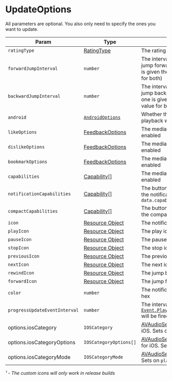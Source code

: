 # UpdateOptions

All parameters are optional. You also only need to specify the ones you want to update.


| Param     | Type       | Description          | Android | iOS | Windows |
| --------- | ---------- | -------------------- | ------- | --- | ------- |
| `ratingType` | [RatingType](../constants/rating.md) | The rating type | ✅ | ❌ | ❌ |
| `forwardJumpInterval` | `number` | The interval in seconds for the jump forward buttons (if only one is given then we use that value for both) | ✅ | ✅ | ❌ |
| `backwardJumpInterval` | `number` | The interval in seconds for the jump backward buttons (if only one is given then we use that value for both) | ✅ | ✅ | ✅ |
| `android` | [`AndroidOptions`](./android-options.md) | Whether the player will pause playback when the app closes | ✅ | ❌ | ❌ |
| `likeOptions` | [FeedbackOptions](../objects/feedback.md) | The media controls that will be enabled | ❌ | ✅ | ❌ |
| `dislikeOptions` | [FeedbackOptions](../objects/feedback.md) | The media controls that will be enabled | ❌ | ✅ | ❌ |
| `bookmarkOptions` | [FeedbackOptions](../objects/feedback.md) | The media controls that will be enabled | ❌ | ✅ | ❌ |
| `capabilities` | [Capability[]](../constants/capability.md) | The media controls that will be enabled | ✅ | ✅ | ✅ |
| `notificationCapabilities` | [Capability[]](../constants/capability.md) | The buttons that it will show in the notification. Defaults to `data.capabilities`  | ✅ | ❌ | ❌ |
| `compactCapabilities` | [Capability[]](../constants/capability.md) | The buttons that it will show in the compact notification | ✅ | ❌ | ❌ |
| `icon` | [Resource Object](../objects/resource.md) | The notification icon¹ | ✅ | ❌ | ❌ |
| `playIcon` | [Resource Object](../objects/resource.md) | The play icon¹ | ✅ | ❌ | ❌ |
| `pauseIcon` | [Resource Object](../objects/resource.md) | The pause icon¹ | ✅ | ❌ | ❌ |
| `stopIcon` | [Resource Object](../objects/resource.md) | The stop icon¹ | ✅ | ❌ | ❌ |
| `previousIcon` | [Resource Object](../objects/resource.md) | The previous icon¹ | ✅ | ❌ | ❌ |
| `nextIcon` | [Resource Object](../objects/resource.md) | The next icon¹ | ✅ | ❌ | ❌ |
| `rewindIcon` | [Resource Object](../objects/resource.md) | The jump backward icon¹ | ✅ | ❌ | ❌ |
| `forwardIcon` | [Resource Object](../objects/resource.md) | The jump forward icon¹ | ✅ | ❌ | ❌ |
| `color` | `number` | The notification color in an ARGB hex | ✅ | ❌ | ❌ |
| `progressUpdateEventInterval` | `number` | The interval (in seconds) that the [`Event.PlaybackProgressUpdated`](../events.md#playbackprogressupdated) will be fired. `undefined` by default. | ✅ | ✅ | ❌ |
| options.iosCategory  | `IOSCategory` | [AVAudioSession.Category](https://developer.apple.com/documentation/avfoundation/avaudiosession/1616615-category) for iOS. Sets on `play()` | `IOSCategory.Playback` | ❌ | ✅ | ❌ |
| options.iosCategoryOptions | `IOSCategoryOptions[]` | [AVAudioSession.CategoryOptions](https://developer.apple.com/documentation/avfoundation/avaudiosession/1616503-categoryoptions) for iOS. Sets on `play()` | `[]` | ❌ | ✅ | ❌ |
| options.iosCategoryMode  | `IOSCategoryMode` | [AVAudioSession.Mode](https://developer.apple.com/documentation/avfoundation/avaudiosession/1616508-mode) for iOS. Sets on `play()` | `default` | ❌ | ✅ | ❌ |

*¹ - The custom icons will only work in release builds*
